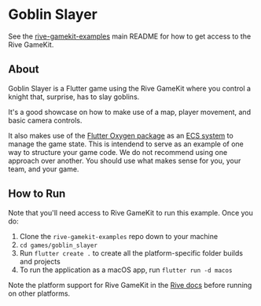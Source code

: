 # Goblin Slayer

See the [rive-gamekit-examples](../../README.md) main README for how to get access to the Rive GameKit.

## About

Goblin Slayer is a Flutter game using the Rive GameKit where you control a knight that, surprise, has to slay goblins.

It's a good showcase on how to make use of a map, player movement, and basic camera controls.

It also makes use of the [Flutter Oxygen package](https://pub.dev/packages/oxygen) as an [ECS system](https://en.wikipedia.org/wiki/Entity_component_system) to manage the game state. This is intendend to serve as an example of one way to structure your game code. We do not recommend using one approach over another. You should use what makes sense for you, your team, and your game.

## How to Run

Note that you'll need access to Rive GameKit to run this example. Once you do:

1. Clone the `rive-gamekit-examples` repo down to your machine
2. `cd games/goblin_slayer`
3. Run `flutter create .` to create all the platform-specific folder builds and projects
4. To run the application as a macOS app, run `flutter run -d macos`

Note the platform support for Rive GameKit in the [Rive docs](https://help.rive.app/rive-gamekit/overview) before running on other platforms.
